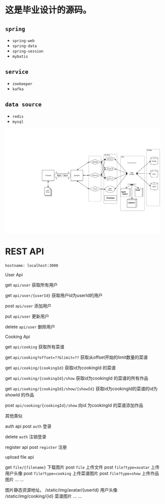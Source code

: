 # 这是毕业设计的源码。

## `spring`

- `spring-web`
- `spring-data`
- `spring-session`
- `mybatis`


## `service`

- `zookeeper`
- `kafka`


## `data source`

- `redis`
- `mysql`

![Architecture](doc/Architecture.svg)


# REST API


`hostname: localhost:3000`


User Api

get `api/user`  获取所有用户

get `api/user/{userId}` 获取用户id为userId的用户

post `api/user` 添加用户

put `api/user` 更新用户

delete `api/user` 删除用户


Cooking Api

get `api/cooking` 获取所有菜谱

get `api/cooking?offset=??&limit=??` 获取从offset开始的limit数量的菜谱

get `api/cooking/{cookingId}` 获取id为cookingId 的菜谱

get `api/cooking/{cookingId}/show` 获取id为cookingId 的菜谱的所有作品

get `api/cooking/{cookingId}/show/{showId}` 获取id为cookingId的菜谱的id为showId 的作品

post `api/cooking/{cookingId}/show`  向id 为cookingId 的菜谱添加作品

其他类似


auth api
post `auth` 登录

delete `auth` 注销登录


register api
post `register` 注册


upload file api

get `file/{filename}` 下载图片
post `file` 上传文件
post `file?type=avatar` 上传用户头像
post `file?type=cooking` 上传菜谱图片
post `file?type=show` 上传作品图片
... ...


图片静态资源地址。
/static/img/avatar/{userId} 用户头像
/static/img/cooking/{id} 菜谱图片
... ...


